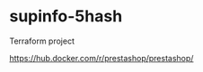 # supinfo-5hash
Terraform project

<ec2-autoscale-group->

https://hub.docker.com/r/prestashop/prestashop/
